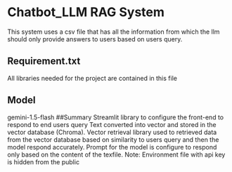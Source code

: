 
# Chatbot_LLM RAG System
This system uses a csv file that has all the information from which the llm should only provide answers 
to users based on users query.
## Requirement.txt
All libraries needed for the project are contained in this file 
## Model 
gemini-1.5-flash 
##Summary 
Streamlit library to configure the front-end to respond to end users query
Text converted into vector and stored in the vector database (Chroma). Vector retrieval library used to retrieved data 
from the vector database based on similarity to users query and then the model respond accurately. Prompt for the model is 
configure to respond only based on the content of the texfile. 
Note: Environment file with api key is hidden from the public 


